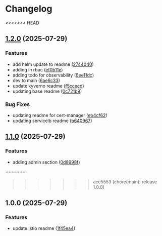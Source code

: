 # Changelog

<<<<<<< HEAD
## [1.2.0](https://github.com/philiplee13/k8s-learning/compare/v1.1.0...v1.2.0) (2025-07-29)


### Features

* add helm update to readme ([2744040](https://github.com/philiplee13/k8s-learning/commit/274404044b7193877d12390b86ac774302e06ba1))
* adding in rbac ([ef0b11e](https://github.com/philiplee13/k8s-learning/commit/ef0b11e2ede0116e8b077c182ed28114fee53fd8))
* adding todo for observability ([6ee11dc](https://github.com/philiplee13/k8s-learning/commit/6ee11dcc84a16bd6d5da953b7d8b41c5b93d019e))
* dev to main ([6ae6c33](https://github.com/philiplee13/k8s-learning/commit/6ae6c33b118b362b130f2af12dfe5ce1702e23fc))
* update kyverno readme ([f5ccecd](https://github.com/philiplee13/k8s-learning/commit/f5ccecd742c8762510d84bbff7d4e5802fecaf03))
* updating base readme ([0c721b9](https://github.com/philiplee13/k8s-learning/commit/0c721b9cfb84e4c1373bac209e424eb9f3075cbe))


### Bug Fixes

* updating readme for cert-manager ([eb4cf62](https://github.com/philiplee13/k8s-learning/commit/eb4cf6216d838ee2609a9f5d2b18485f282fda92))
* updating servicelb readme ([b640967](https://github.com/philiplee13/k8s-learning/commit/b640967f45961c3259e03307c4b8f03cb497bdb2))

## [1.1.0](https://github.com/philiplee13/k8s-learning/compare/v1.0.0...v1.1.0) (2025-07-29)


### Features

* adding admin section ([0d8998f](https://github.com/philiplee13/k8s-learning/commit/0d8998f4bcf9e31e4472ae86d7652a54c15bf62f))

=======
>>>>>>> acc5553 (chore(main): release 1.0.0)
## 1.0.0 (2025-07-29)


### Features

* update istio readme ([1f45ea4](https://github.com/philiplee13/k8s-learning/commit/1f45ea48d767d09fadd163123ed57144c2b7bf52))
